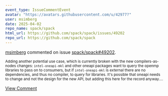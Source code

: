 ```yaml
---
event_type: IssueCommentEvent
avatar: "https://avatars.githubusercontent.com/u/42977?"
user: msimberg
date: 2025-04-02
repo_name: spack/spack
html_url: https://github.com/spack/spack/issues/49202
repo_url: https://github.com/spack/spack
---
```


<a href='https://github.com/msimberg' target='_blank'>msimberg</a> commented on issue <a href='https://github.com/spack/spack/issues/49202' target='_blank'>spack/spack#49202</a>.

<small>Adding another potential use case, which is currently broken with the new compilers-as-nodes changes: `intel-oneapi-mkl` and other oneapi packages want to query the openmp libraries to pass on to consumers, but if `intel-oneapi-mkl` is external there are no dependencies, and thus no compiler, to query for libraries. It's possible that oneapi needs to change and not the design for the new API, but adding this here for the record anyway....</small>

<a href='https://github.com/spack/spack/issues/49202' target='_blank'>View Comment</a>